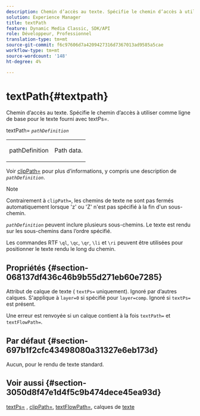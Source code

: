 ```yaml
---
description: Chemin d’accès au texte. Spécifie le chemin d’accès à utiliser comme ligne de base pour le texte fourni avec textPs=.
solution: Experience Manager
title: textPath
feature: Dynamic Media Classic, SDK/API
role: Développeur, Professionnel
translation-type: tm+mt
source-git-commit: f6c97606d7a4209427316d7367013ad9585a5cae
workflow-type: tm+mt
source-wordcount: '148'
ht-degree: 4%

---
```



# textPath{#textpath}

Chemin d’accès au texte. Spécifie le chemin d’accès à utiliser comme ligne de base pour le texte fourni avec textPs=.

textPath= *`pathDefinition`*

<table id="simpletable_74F549E8625B483A9B334B24A7EB6D22"> 
 <tr class="strow"> 
  <td class="stentry"> <p><span class="varname"> pathDefinition</span> </p> </td> 
  <td class="stentry"> <p>Path data. </p></td> 
 </tr> 
</table>

Voir [clipPath=](../../../../../is-api/http-ref/image-serving-api-ref/c-http-protocol-reference/c-command-reference/r-clippath.md#reference-8139b1b52dc54749b51b109521ddf83d) pour plus d’informations, y compris une description de *`pathDefinition`*.

>[!NOTE]
>
>Contrairement à `clipPath=`, les chemins de texte ne sont pas fermés automatiquement lorsque &#39;z&#39; ou &#39;Z&#39; n&#39;est pas spécifié à la fin d&#39;un sous-chemin.

*`pathDefinition`* peuvent inclure plusieurs sous-chemins. Le texte est rendu sur les sous-chemins dans l’ordre spécifié.

Les commandes RTF `\ql`, `\qc`, `\qr`, `\li` et `\ri` peuvent être utilisées pour positionner le texte rendu le long du chemin.

## Propriétés {#section-068137df436c46b9b55d271eb60e7285}

Attribut de calque de texte ( `textPs=` uniquement). Ignoré par d’autres calques. S&#39;applique à `layer=0` si spécifié pour `layer=comp`. Ignoré si `textPs=` est présent.

Une erreur est renvoyée si un calque contient à la fois `textPath=` et `textFlowPath=`.

## Par défaut {#section-697b1f2cfc43498080a31327e6eb173d}

Aucun, pour le rendu de texte standard.

## Voir aussi {#section-3050d8f47e1d4f5c9b474dece45ea93d}

[textPs=](../../../../../is-api/http-ref/image-serving-api-ref/c-http-protocol-reference/c-command-reference/r-textps.md#reference-4209a2a6169f44278da2647cfb0cd767) ,  [clipPath=](../../../../../is-api/http-ref/image-serving-api-ref/c-http-protocol-reference/c-command-reference/r-clippath.md#reference-8139b1b52dc54749b51b109521ddf83d),  [textFlowPath=](../../../../../is-api/http-ref/image-serving-api-ref/c-http-protocol-reference/c-command-reference/r-textflowpath.md#reference-0b8d9493d71342f0b6a64a6d221584ef), calques de  [texte](../../../../../is-api/http-ref/image-serving-api-ref/c-http-protocol-reference/c-text-formatting/r-text-layers.md#reference-47e78cfb18134db5ab09e17af14a6a8f)

